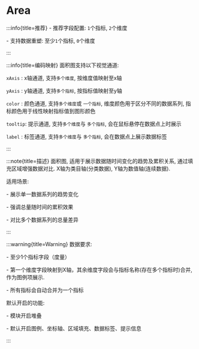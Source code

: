 # Area

:::info{title=推荐}
\- 推荐字段配置: `1`个指标, `2`个维度

\- 支持数据重塑: 至少`1`个指标, `0`个维度

:::

:::info{title=编码映射}
面积图支持以下视觉通道:

`xAxis`  : x轴通道, 支持`多个维度`, 按维度值映射至x轴

`yAxis`  : y轴通道, 支持`多个指标`, 按指标值映射至y轴

`color`  : 颜色通道, 支持`多个维度`或 `一个指标`, 维度颜色用于区分不同的数据系列, 指标颜色用于线性映射指标值到图形颜色

`tooltip`: 提示通道, 支持`多个维度`与 `多个指标`, 会在鼠标悬停在数据点上时展示

`label`  : 标签通道, 支持`多个维度`与 `多个指标`, 会在数据点上展示数据标签

:::

:::note{title=描述}
面积图, 适用于展示数据随时间变化的趋势及累积关系, 通过填充区域增强数据对比. X轴为类目轴(分类数据), Y轴为数值轴(连续数据).

适用场景:

\- 展示单一数据系列的趋势变化

\- 强调总量随时间的累积效果

\- 对比多个数据系列的总量差异

:::

:::warning{title=Warning}
数据要求:

\- 至少1个指标字段（度量）

\- 第一个维度字段映射到X轴，其余维度字段会与指标名称(存在多个指标时)合并, 作为图例项展示.

\- 所有指标会自动合并为一个指标

默认开启的功能:

\- 模块开启堆叠

\- 默认开启图例、坐标轴、区域填充、数据标签、提示信息

:::

